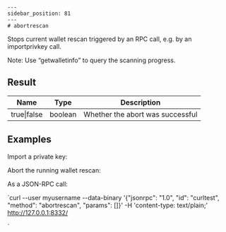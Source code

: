 
    ---
    sidebar_position: 81
    ---
    # abortrescan

Stops current wallet rescan triggered by an RPC call, e.g. by an importprivkey call.

Note: Use “getwalletinfo” to query the scanning progress.

## Result

| Name        | Type    | Description                      |
| ----------- | ------- | -------------------------------- |
| true\|false | boolean | Whether the abort was successful |

## Examples

Import a private key:

Abort the running wallet rescan:

As a JSON-RPC call:

`curl --user myusername --data-binary '{"jsonrpc": "1.0", "id": "curltest", "method": "abortrescan", "params": []}' -H 'content-type: text/plain;' http://127.0.0.1:8332/

`